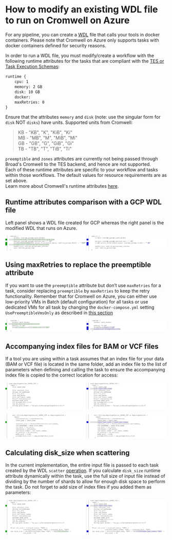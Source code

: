 # How to modify an existing WDL file to run on Cromwell on Azure

For any pipeline, you can create a [WDL](https://software.broadinstitute.org/wdl/) file that calls your tools in docker containers. Please note that Cromwell on Azure only supports tasks with docker containers defined for security reasons.<br/>

In order to run a WDL file, you must modify/create a workflow with the following runtime attributes for the tasks that are compliant with the [TES or Task Execution Schemas](https://cromwell.readthedocs.io/en/develop/backends/TES/):

```
runtime {
    cpu: 1
    memory: 2 GB
    disk: 10 GB
    docker:
    maxRetries: 0
}
```
Ensure that the attributes `memory` and `disk` (note: use the singular form for `disk` NOT `disks`) have units. Supported units from Cromwell:

> KB - "KB", "K", "KiB", "Ki"<br/>
> MB - "MB", "M", "MiB", "Mi"<br/>
> GB - "GB", "G", "GiB", "Gi"<br/>
> TB - "TB", "T", "TiB", "Ti"<br/>

`preemptible` and `zones` attributes are currently not being passed through Broad's Cromwell to the TES backend, and hence are not supported.<br/>
Each of these runtime attributes are specific to your workflow and tasks within those workflows. The default values for resource requirements are as set above.<br/>
Learn more about Cromwell's runtime attributes [here](https://cromwell.readthedocs.io/en/develop/RuntimeAttributes).

## Runtime attributes comparison with a GCP WDL file

Left panel shows a WDL file created for GCP whereas the right panel is the modified WDL that runs on Azure.


![Runtime Attributes](/docs/screenshots/runtime.PNG)


## Using maxRetries to replace the preemptible attribute

If you want to use the `preemptible` attribute but don’t use `maxRetries` for a task, consider replacing `preemptible` by `maxRetries` to keep the retry functionality. Remember that for Cromwell on Azure, you can either use low-priority VMs in Batch (default configuration) for all tasks or use dedicated VMs for all task by changing the `docker-compose.yml` setting `UsePreemptibleVmsOnly` as described in [this section](/docs/troubleshooting-guide.md/#How-can-I-configure-my-Cromwell-on-Azure-instance-to-use-dedicated-Batch-VMs-to-avoid-getting-preempted?)


![Preemptible Attribute](/docs/screenshots/preemptible.PNG)


## Accompanying index files for BAM or VCF files

If a tool you are using within a task assumes that an index file for your data (BAM or VCF file) is located in the same folder, add an index file to the list of parameters when defining and calling the task to ensure the accompanying index file is copied to the correct location for access:


![Index file parameter](/docs/screenshots/index_1.PNG) 


![Index file called in task](/docs/screenshots/index_2.PNG)


## Calculating disk_size when scattering

In the current implementation, the entire input file is passed to each task created by the WDL `scatter` [operation](https://support.terra.bio/hc/en-us/articles/360037128572?id=6716). If you calculate `disk_size` runtime attribute dynamically within the task, use the full size of input file instead of dividing by the number of shards to allow for enough disk space to perform the task. Do not forget to add size of index files if you added them as parameters:


![Disk size scatter](/docs/screenshots/disk_size_scatter.PNG)
